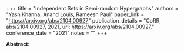+++
title = "Independent Sets in Semi-random Hypergraphs"
authors = "Yash Khanna, Anand Louis, Rameesh Paul"
paper_link = "https://arxiv.org/abs/2104.00927"
publication_details = "CoRR, abs/2104.00927, 2021, url: <a href='https://arxiv.org/abs/2104.00927' target='_blank'>https://arxiv.org/abs/2104.00927</a>."
conference_date = "2021"
notes = ""
+++

<b>Abstract:</b>
